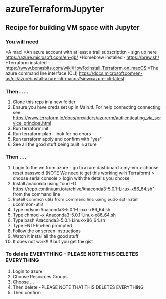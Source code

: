 # azureTerraformJupyter

## Recipe for building VM space with Jupyter

### You will need

*A mac!
*An azure account with at least a trail subscription - sign up here https://azure.microsoft.com/en-gb/
*Homebrew installed - https://brew.sh/
*Terraform installed - https://www.bonusbits.com/wiki/HowTo:Install_Terraform_on_macOS
*The azure command line interface (CLI) https://docs.microsoft.com/en-us/cli/azure/install-azure-cli-macos?view=azure-cli-latest

### Then......

1. Clone this repo in a new folder
2. Ensure you have creds set up in Main.tf.   For help connecting connecting see https://www.terraform.io/docs/providers/azurerm/authenticating_via_service_principal.html
3. Run terraform init
4. Run terraform plan - look for no errors
5. Run terraform apply and confirm with "yes"
6. See all the good stuff being built in azure

###  Then ....

1. Login to the vm from azure - go to azure dashboard > my-vm > choose reset password (NOTE We need to get this working with Terraform) > choose serial console > login with the details you choose
2. Install anaconda using "curl -O https://repo.continuum.io/archive/Anaconda3-5.0.1-Linux-x86_64.sh" from the command line
3. Install common utils from command line using  sudo apt install ucommon-utils
4. Type mdsum Anaconda3-5.0.1-Linux-x86_64.sh
5. Type chmod +x Anaconda3-5.0.1-Linux-x86_64.sh
6. Type bash Anaconda3-5.0.1-Linux-x86_64.sh
7. Type ENTER when prompted
8. Follow the on screen instructions
9. Watch it install all the good stuff
9. It does not work!!!!! but you get the gist

### To delete EVERYTHING - PLEASE NOTE THIS DELETES EVERYTHING

1.  Login to azure
2.  Choose Resources Groups
3.  Choose ...
4.  Then delete - PLEASE NOTE THAT THIS DELETES EVERYTHING
5.  Then confirm
